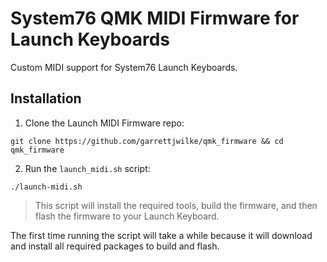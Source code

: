 # System76 QMK MIDI Firmware for Launch Keyboards

Custom MIDI support for System76 Launch Keyboards.

## Installation
1) Clone the Launch MIDI Firmware repo:

```
git clone https://github.com/garrettjwilke/qmk_firmware && cd qmk_firmware
```

2) Run the `launch_midi.sh` script:

 ```
./launch-midi.sh
```

> This script will install the required tools, build the firmware, and then flash the firmware to your Launch Keyboard.

The first time running the script will take a while because it will download and install all required packages to build and flash.
